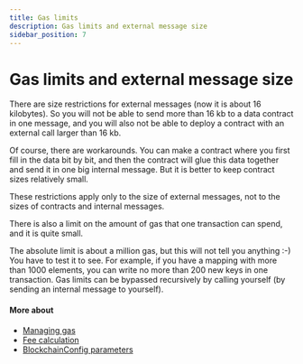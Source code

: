 ```yaml
---
title: Gas limits
description: Gas limits and external message size
sidebar_position: 7
---
```


# Gas limits and external message size

There are size restrictions for external messages (now it is about 16 kilobytes). So you will not be able to send more than 16 kb to a data contract in one message, and you will also not be able to deploy a contract with an external call larger than 16 kb.

Of course, there are workarounds. You can make a contract where you first fill in the data bit by bit, and then the contract will glue this data together and send it in one big internal message. But it is better to keep contract sizes relatively small.

These restrictions apply only to the size of external messages, not to the sizes of contracts and internal messages.

There is also a limit on the amount of gas that one transaction can spend, and it is quite small.

The absolute limit is about a million gas, but this will not tell you anything :-) You have to test it to see. For example, if you have a mapping with more than 1000 elements, you can write no more than 200 new keys in one transaction. Gas limits can be bypassed recursively by calling yourself (by sending an internal message to yourself).

#### More about

- [Managing gas](../../arch/30-managing-gas.md)
- [Fee calculation](../../arch/25-fee-calculation.md)
- [BlockchainConfig parameters](../../arch/35-executor.md#blockchainconfig-parameters)
